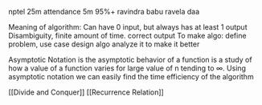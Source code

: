 nptel 25m
attendance 5m 95%+
ravindra babu ravela daa


Meaning of algorithm:
	Can have 0 input, but always has at least 1 output
	Disambiguity, finite amount of time. correct output
To make algo:
	define problem, use case
	design algo 
	analyze it to make it better


Asymptotic Notation
is the asymptotic behavior of a function is a study of how a value of a function varies for large value of n tending to ∞. 
Using asymptotic notation we can easily find the time efficiency of the algorithm

[[Divide and Conquer]]
[[Recurrence Relation]]
